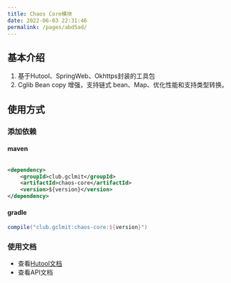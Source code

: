 ```yaml
---
title: Chaos Core模块
date: 2022-06-03 22:31:46
permalink: /pages/abd5ad/
---
```


## 基本介绍

1. 基于Hutool、SpringWeb、Okhttps封装的工具包
2. Cglib Bean copy 增强，支持链式 bean、Map、优化性能和支持类型转换。

## 使用方式

### 添加依赖

#### maven

```xml

<dependency>
    <groupId>club.gclmit</groupId>
    <artifactId>chaos-core</artifactId>
    <version>${version}</version>
</dependency>
```

#### gradle

```groovy
compile("club.gclmit:chaos-core:${version}")
```
### 使用文档

- 查看[Hutool文档](https://hutool.cn/docs/#/)
- 查看API文档


